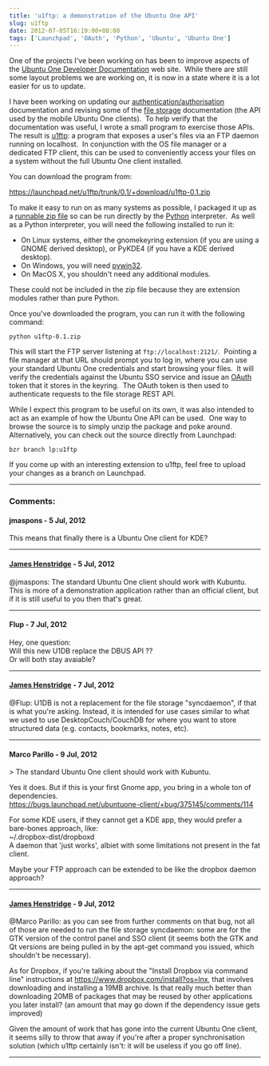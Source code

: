 ```yaml
---
title: 'u1ftp: a demonstration of the Ubuntu One API'
slug: u1ftp
date: 2012-07-05T16:19:00+08:00
tags: ['Launchpad', 'OAuth', 'Python', 'Ubuntu', 'Ubuntu One']
---
```


One of the projects I\'ve been working on has been to improve aspects of
the [Ubuntu One Developer
Documentation](https://one.ubuntu.com/developer/) web site.  While there
are still some layout problems we are working on, it is now in a state
where it is a lot easier for us to update.

I have been working on updating our
[authentication/authorisation](https://one.ubuntu.com/developer/account_admin/auth/index)
documentation and revising some of the [file
storage](https://one.ubuntu.com/developer/files/store_files/cloud)
documentation (the API used by the mobile Ubuntu One clients).  To help
verify that the documentation was useful, I wrote a small program to
exercise those APIs.  The result is
[u1ftp](https://launchpad.net/u1ftp): a program that exposes a user\'s
files via an FTP daemon running on localhost.  In conjunction with the
OS file manager or a dedicated FTP client, this can be used to
conveniently access your files on a system without the full Ubuntu One
client installed.

You can download the program from:

<https://launchpad.net/u1ftp/trunk/0.1/+download/u1ftp-0.1.zip>

To make it easy to run on as many systems as possible, I packaged it
up as a [runnable zip file](python-zip-files.md) so can be run
directly by the [Python](http://www.python.org/) interpreter.  As well
as a Python interpreter, you will need the following installed to run
it:

-   On Linux systems, either the gnomekeyring extension (if you are
    using a GNOME derived desktop), or PyKDE4 (if you have a KDE derived
    desktop).
-   On Windows, you will need
    [pywin32](http://sourceforge.net/projects/pywin32/files/pywin32/).
-   On MacOS X, you shouldn\'t need any additional modules.

These could not be included in the zip file because they are extension
modules rather than pure Python.

Once you\'ve downloaded the program, you can run it with the following
command:

    python u1ftp-0.1.zip

This will start the FTP server listening at `ftp://localhost:2121/`. 
Pointing a file manager at that URL should prompt you to log in, where
you can use your standard Ubuntu One credentials and start browsing your
files.  It will verify the credentials against the Ubuntu SSO service
and issue an [OAuth](http://oauth.net/) token that it stores in the
keyring.  The OAuth token is then used to authenticate requests to the
file storage REST API.

While I expect this program to be useful on its own, it was also
intended to act as an example of how the Ubuntu One API can be used. 
One way to browse the source is to simply unzip the package and poke
around.  Alternatively, you can check out the source directly from
Launchpad:

    bzr branch lp:u1ftp

If you come up with an interesting extension to u1ftp, feel free to
upload your changes as a branch on Launchpad.

---
### Comments:
#### jmaspons - <time datetime="2012-07-05 18:20:20">5 Jul, 2012</time>

This means that finally there is a Ubuntu One client for KDE?

---
#### [James Henstridge](http://blogs.gnome.org/jamesh/) - <time datetime="2012-07-05 21:48:35">5 Jul, 2012</time>

\@jmaspons: The standard Ubuntu One client should work with Kubuntu.
This is more of a demonstration application rather than an official
client, but if it is still useful to you then that\'s great.

---
#### Flup - <time datetime="2012-07-07 02:11:52">7 Jul, 2012</time>

Hey, one question:\
Will this new U1DB replace the DBUS API ??\
Or will both stay avaiable?

---
#### [James Henstridge](http://blogs.gnome.org/jamesh/) - <time datetime="2012-07-07 08:29:24">7 Jul, 2012</time>

\@Flup: U1DB is not a replacement for the file storage \"syncdaemon\",
if that is what you\'re asking. Instead, it is intended for use cases
similar to what we used to use DesktopCouch/CouchDB for where you want
to store structured data (e.g. contacts, bookmarks, notes, etc).

---
#### Marco Parillo - <time datetime="2012-07-09 01:20:28">9 Jul, 2012</time>

\> The standard Ubuntu One client should work with Kubuntu.

Yes it does. But if this is your first Gnome app, you bring in a whole
ton of dependencies.\
https://bugs.launchpad.net/ubuntuone-client/+bug/375145/comments/114

For some KDE users, if they cannot get a KDE app, they would prefer a
bare-bones approach, like:\
\~/.dropbox-dist/dropboxd\
A daemon that \'just works\', albiet with some limitations not present
in the fat client.

Maybe your FTP approach can be extended to be like the dropbox daemon
approach?

---
#### [James Henstridge](http://blogs.gnome.org/jamesh/) - <time datetime="2012-07-09 12:50:10">9 Jul, 2012</time>

\@Marco Parillo: as you can see from further comments on that bug, not
all of those are needed to run the file storage syncdaemon: some are for
the GTK version of the control panel and SSO client (it seems both the
GTK and Qt versions are being pulled in by the apt-get command you
issued, which shouldn\'t be necessary).

As for Dropbox, if you\'re talking about the \"Install Dropbox via
command line\" instructions at https://www.dropbox.com/install?os=lnx,
that involves downloading and installing a 19MB archive. Is that really
much better than downloading 20MB of packages that may be reused by
other applications you later install? (an amount that may go down if the
dependency issue gets improved)

Given the amount of work that has gone into the current Ubuntu One
client, it seems silly to throw that away if you\'re after a proper
synchronisation solution (which u1ftp certainly isn\'t: it will be
useless if you go off line).

---
